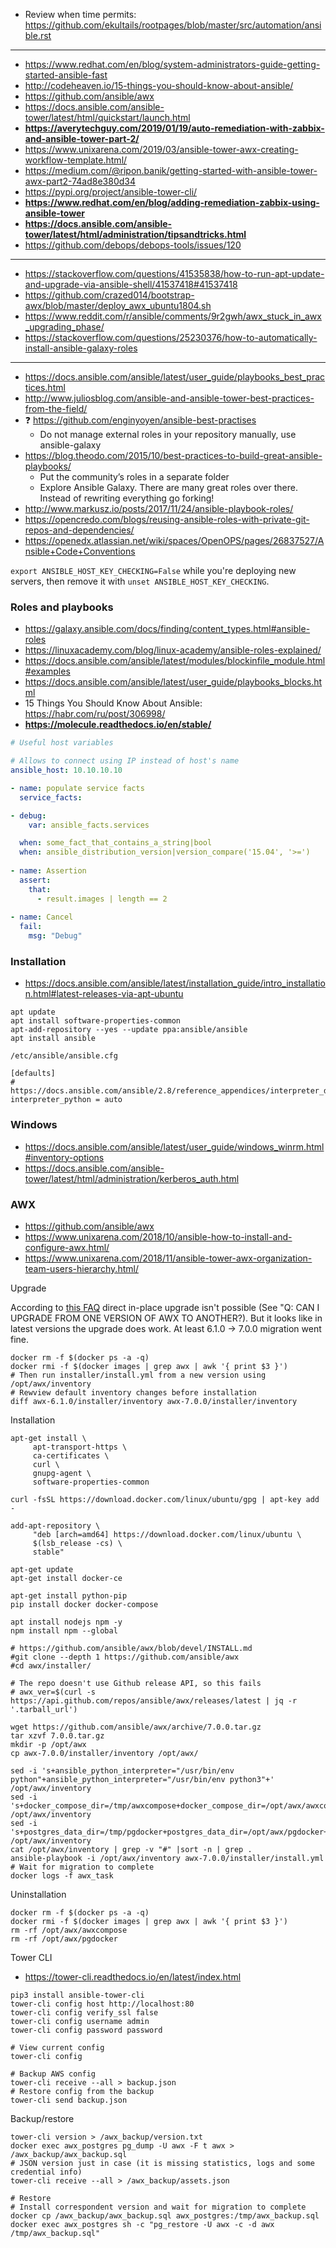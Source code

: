 * Review when time permits: https://github.com/ekultails/rootpages/blob/master/src/automation/ansible.rst
------
* https://www.redhat.com/en/blog/system-administrators-guide-getting-started-ansible-fast
* http://codeheaven.io/15-things-you-should-know-about-ansible/
* https://github.com/ansible/awx
* https://docs.ansible.com/ansible-tower/latest/html/quickstart/launch.html
* **https://averytechguy.com/2019/01/19/auto-remediation-with-zabbix-and-ansible-tower-part-2/**
* https://www.unixarena.com/2019/03/ansible-tower-awx-creating-workflow-template.html/
* https://medium.com/@ripon.banik/getting-started-with-ansible-tower-awx-part2-74ad8e380d34
* https://pypi.org/project/ansible-tower-cli/
* **https://www.redhat.com/en/blog/adding-remediation-zabbix-using-ansible-tower**
* **https://docs.ansible.com/ansible-tower/latest/html/administration/tipsandtricks.html**
* https://github.com/debops/debops-tools/issues/120
---------
* https://stackoverflow.com/questions/41535838/how-to-run-apt-update-and-upgrade-via-ansible-shell/41537418#41537418
* https://github.com/crazed014/bootstrap-awx/blob/master/deploy_awx_ubuntu1804.sh
* https://www.reddit.com/r/ansible/comments/9r2gwh/awx_stuck_in_awx_upgrading_phase/
* https://stackoverflow.com/questions/25230376/how-to-automatically-install-ansible-galaxy-roles
---------
* https://docs.ansible.com/ansible/latest/user_guide/playbooks_best_practices.html
* http://www.juliosblog.com/ansible-and-ansible-tower-best-practices-from-the-field/
* :question: https://github.com/enginyoyen/ansible-best-practises
    * Do not manage external roles in your repository manually, use ansible-galaxy
* https://blog.theodo.com/2015/10/best-practices-to-build-great-ansible-playbooks/
    * Put the community’s roles in a separate folder
    * Explore Ansible Galaxy. There are many great roles over there. Instead of rewriting everything go forking! 
* http://www.markusz.io/posts/2017/11/24/ansible-playbook-roles/
* https://opencredo.com/blogs/reusing-ansible-roles-with-private-git-repos-and-dependencies/
* https://openedx.atlassian.net/wiki/spaces/OpenOPS/pages/26837527/Ansible+Code+Conventions


`export ANSIBLE_HOST_KEY_CHECKING=False` while you're deploying new servers, then remove it with `unset ANSIBLE_HOST_KEY_CHECKING`.

### Roles and playbooks

* https://galaxy.ansible.com/docs/finding/content_types.html#ansible-roles
* https://linuxacademy.com/blog/linux-academy/ansible-roles-explained/
* https://docs.ansible.com/ansible/latest/modules/blockinfile_module.html#examples
* https://docs.ansible.com/ansible/latest/user_guide/playbooks_blocks.html
* 15 Things You Should Know About Ansible: https://habr.com/ru/post/306998/
* **https://molecule.readthedocs.io/en/stable/**
```yaml
# Useful host variables

# Allows to connect using IP instead of host's name
ansible_host: 10.10.10.10
```

```yaml
- name: populate service facts
  service_facts:

- debug:
    var: ansible_facts.services

  when: some_fact_that_contains_a_string|bool
  when: ansible_distribution_version|version_compare('15.04', '>=')
  
- name: Assertion
  assert:
    that:
      - result.images | length == 2
      
- name: Cancel
  fail:
    msg: "Debug"
```

### Installation

* https://docs.ansible.com/ansible/latest/installation_guide/intro_installation.html#latest-releases-via-apt-ubuntu
```
apt update
apt install software-properties-common
apt-add-repository --yes --update ppa:ansible/ansible
apt install ansible
```
`/etc/ansible/ansible.cfg`
```
[defaults]
# https://docs.ansible.com/ansible/2.8/reference_appendices/interpreter_discovery.html
interpreter_python = auto
```

### Windows

* https://docs.ansible.com/ansible/latest/user_guide/windows_winrm.html#inventory-options
* https://docs.ansible.com/ansible-tower/latest/html/administration/kerberos_auth.html

### AWX
* https://github.com/ansible/awx
* https://www.unixarena.com/2018/10/ansible-how-to-install-and-configure-awx.html/
* https://www.unixarena.com/2018/11/ansible-tower-awx-organization-team-users-hierarchy.html/

Upgrade

According to [this FAQ](https://www.ansible.com/products/awx-project/faq) direct in-place upgrade isn't possible (See "Q: CAN I UPGRADE FROM ONE VERSION OF AWX TO ANOTHER?). But it looks like in latest versions the upgrade does work. At least 6.1.0 -> 7.0.0 migration went fine.
```shell
docker rm -f $(docker ps -a -q)
docker rmi -f $(docker images | grep awx | awk '{ print $3 }')
# Then run installer/install.yml from a new version using /opt/awx/inventory
# Rewview default inventory changes before installation
diff awx-6.1.0/installer/inventory awx-7.0.0/installer/inventory
```

Installation
```shell
apt-get install \
     apt-transport-https \
     ca-certificates \
     curl \
     gnupg-agent \
     software-properties-common

curl -fsSL https://download.docker.com/linux/ubuntu/gpg | apt-key add -

add-apt-repository \
     "deb [arch=amd64] https://download.docker.com/linux/ubuntu \
     $(lsb_release -cs) \
     stable"
     
apt-get update
apt-get install docker-ce

apt-get install python-pip
pip install docker docker-compose

apt install nodejs npm -y
npm install npm --global

# https://github.com/ansible/awx/blob/devel/INSTALL.md
#git clone --depth 1 https://github.com/ansible/awx
#cd awx/installer/

# The repo doesn't use Github release API, so this fails
# awx_ver=$(curl -s https://api.github.com/repos/ansible/awx/releases/latest | jq -r '.tarball_url')

wget https://github.com/ansible/awx/archive/7.0.0.tar.gz
tar xzvf 7.0.0.tar.gz
mkdir -p /opt/awx
cp awx-7.0.0/installer/inventory /opt/awx/

sed -i 's+ansible_python_interpreter="/usr/bin/env python"+ansible_python_interpreter="/usr/bin/env python3"+' /opt/awx/inventory
sed -i 's+docker_compose_dir=/tmp/awxcompose+docker_compose_dir=/opt/awx/awxcompose+' /opt/awx/inventory
sed -i 's+postgres_data_dir=/tmp/pgdocker+postgres_data_dir=/opt/awx/pgdocker+' /opt/awx/inventory
cat /opt/awx/inventory | grep -v "#" |sort -n | grep .
ansible-playbook -i /opt/awx/inventory awx-7.0.0/installer/install.yml
# Wait for migration to complete
docker logs -f awx_task
```

Uninstallation
```shell
docker rm -f $(docker ps -a -q)
docker rmi -f $(docker images | grep awx | awk '{ print $3 }')
rm -rf /opt/awx/awxcompose
rm -rf /opt/awx/pgdocker
```

Tower CLI
* https://tower-cli.readthedocs.io/en/latest/index.html
```shell
pip3 install ansible-tower-cli
tower-cli config host http://localhost:80
tower-cli config verify_ssl false
tower-cli config username admin
tower-cli config password password

# View current config
tower-cli config

# Backup AWS config
tower-cli receive --all > backup.json
# Restore config from the backup
tower-cli send backup.json
```

Backup/restore
```shell
tower-cli version > /awx_backup/version.txt
docker exec awx_postgres pg_dump -U awx -F t awx > /awx_backup/awx_backup.sql
# JSON version just in case (it is missing statistics, logs and some credential info)
tower-cli receive --all > /awx_backup/assets.json

# Restore
# Install correspondent version and wait for migration to complete
docker cp /awx_backup/awx_backup.sql awx_postgres:/tmp/awx_backup.sql
docker exec awx_postgres sh -c "pg_restore -U awx -c -d awx /tmp/awx_backup.sql"
```
